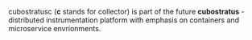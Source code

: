 
cubostratusc (**c** stands for collector) is part of the future **cubostratus** - distributed instrumentation platform with emphasis on containers and microservice envrionments.
